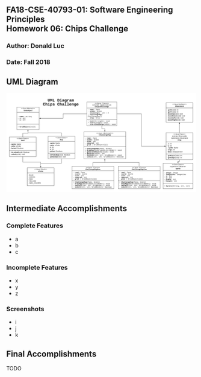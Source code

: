 FA18-CSE-40793-01: Software Engineering Principles  
Homework 06: Chips Challenge  
--------------------------------------------------
### Author: Donald Luc
### Date: Fall 2018


UML Diagram  
-----------
![](screenshots/ChipsChallengeUML.png)


Intermediate Accomplishments  
----------------------------

### Complete Features
- a
- b
- c


### Incomplete Features
- x
- y
- z


### Screenshots
- i
- j
- k


Final Accomplishments  
---------------------
TODO

